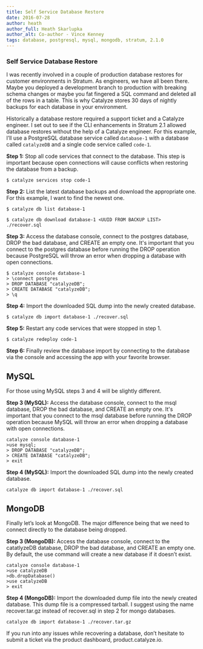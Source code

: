 ```yaml
---
title: Self Service Database Restore
date: 2016-07-28
author: heath
author_full: Heath Skarlupka
author_alt: Co-author - Vince Kenney
tags: database, postgresql, mysql, mongodb, stratum, 2.1.0
---
```

### Self Service Database Restore

I was recently involved in a couple of production database restores for customer environments in Stratum. As engineers, we have all been there. Maybe you deployed a development branch to production with breaking schema changes or maybe you fat fingered a SQL command and deleted all of the rows in a table. This is why Catalyze stores 30 days of nightly backups for each database in your environment.

Historically a database restore required a support ticket and a Catalyze engineer. I set out to see if the CLI enhancements in Stratum 2.1 allowed database restores without the help of a Catalyze engineer. For this example, I’ll use a PostgreSQL database service called `database-1` with a database called `catalyzeDB` and a single code service called `code-1`.

**Step 1:** Stop all code services that connect to the database. This step is important because open connections will cause conflicts when restoring the database from a backup.

`$ catalyze services stop code-1`

**Step 2:** List the latest database backups and download the appropriate one. For this example, I want to find the newest one.

`$ catalyze db list database-1`

`$ catalyze db download database-1 <UUID FROM BACKUP LIST> ./recover.sql`

**Step 3:** Access the database console, connect to the postgres database, DROP the bad database, and CREATE an empty one.  It's important that you connect to the postgres database before running the DROP operation because PostgreSQL will throw an error when dropping a database with open connections.

```
$ catalyze console database-1
> \connect postgres
> DROP DATABASE "catalyzeDB";
> CREATE DATABASE "catalyzeDB";
> \q
```

**Step 4:** Import the downloaded SQL dump into the newly created database.

`$ catalyze db import database-1 ./recover.sql`

**Step 5:** Restart any code services that were stopped in step 1.

`$ catalyze redeploy code-1`

**Step 6:** Finally review the database import by connecting to the database via the console and accessing the app with your favorite browser.

## MySQL

For those using MySQL steps 3 and 4 will be slightly different.

**Step 3 (MySQL):** Access the database console, connect to the msql database, DROP the bad database, and CREATE an empty one.  It's important that you connect to the msql database before running the DROP operation because MySQL will throw an error when dropping a database with open connections.

```
catalyze console database-1
>use mysql;
> DROP DATABASE "catalyzeDB";
> CREATE DATABASE "catalyzeDB";
> exit
```

**Step 4 (MySQL):** Import the downloaded SQL dump into the newly created database.

`catalyze db import database-1 ./recover.sql`

## MongoDB

Finally let’s look at MongoDB. The major difference being that we need to connect directly to the database being dropped.

**Step 3 (MongoDB):** Access the database console, connect to the catatlyzeDB database, DROP the bad database, and CREATE an empty one.  By default, the use command will create a new database if it doesn’t exist.

```
catalyze console database-1
>use catalyzeDB
>db.dropDatabase()
>use catalyzeDB
> exit
```

**Step 4 (MongoDB):** Import the downloaded dump file into the newly created database.  This dump file is a compressed tarball.  I suggest using the name recover.tar.gz instead of recover.sql in step 2 for mongo databases.

`catalyze db import database-1 ./recover.tar.gz`

If you run into any issues while recovering a database, don’t hesitate to submit a ticket via the product dashboard, product.catalyze.io.
